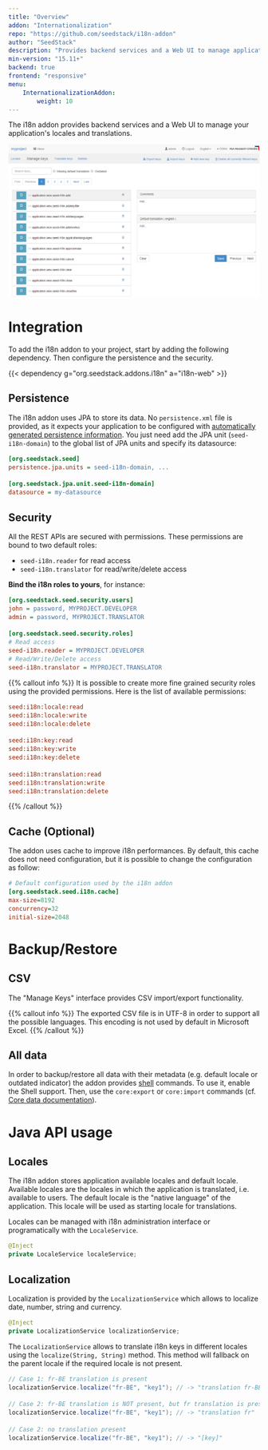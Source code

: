 ```yaml
---
title: "Overview"
addon: "Internationalization"
repo: "https://github.com/seedstack/i18n-addon"
author: "SeedStack"
description: "Provides backend services and a Web UI to manage application locales and translations."
min-version: "15.11+"
backend: true
frontend: "responsive"
menu:
    InternationalizationAddon:
        weight: 10
---
```


The i18n addon provides backend services and a Web UI to manage your application's locales and translations.

![locale view](img/keys.png)

# Integration

To add the i18n addon to your project, start by adding the following dependency. Then configure the persistence
and the security.

{{< dependency g="org.seedstack.addons.i18n" a="i18n-web" >}}

## Persistence

The i18n addon uses JPA to store its data. No `persistence.xml` file is provided, as it expects your
application to be configured with [automatically generated persistence information](/addons/jpa/#without-persistence-xml).
You just need add the JPA unit (`seed-i18n-domain`) to the global list of JPA units and specify its datasource:

```ini
[org.seedstack.seed]
persistence.jpa.units = seed-i18n-domain, ...

[org.seedstack.jpa.unit.seed-i18n-domain]
datasource = my-datasource
```

## Security

All the REST APIs are secured with permissions. These permissions are bound to two
default roles:

 * `seed-i18n.reader` for read access
 * `seed-i18n.translator` for read/write/delete access

**Bind the i18n roles to yours**, for instance:

```ini
[org.seedstack.seed.security.users]
john = password, MYPROJECT.DEVELOPER
admin = password, MYPROJECT.TRANSLATOR

[org.seedstack.seed.security.roles]
# Read access
seed-i18n.reader = MYPROJECT.DEVELOPER
# Read/Write/Delete access
seed-i18n.translator = MYPROJECT.TRANSLATOR
```

{{% callout info %}}
It is possible to create more fine grained security roles using the provided permissions. Here is the list of available
permissions:

```ini
seed:i18n:locale:read
seed:i18n:locale:write
seed:i18n:locale:delete

seed:i18n:key:read
seed:i18n:key:write
seed:i18n:key:delete

seed:i18n:translation:read
seed:i18n:translation:write
seed:i18n:translation:delete
```
{{% /callout %}}

## Cache (Optional)

The addon uses cache to improve i18n performances. By default, this cache does not need configuration,
but it is possible to change the configuration as follow:

```ini
# Default configuration used by the i18n addon
[org.seedstack.seed.i18n.cache]
max-size=8192
concurrency=32
initial-size=2048
```

# Backup/Restore

## CSV

The "Manage Keys" interface provides CSV import/export functionality.

{{% callout info %}}
The exported CSV file is in UTF-8 in order to support all the possible languages.
This encoding is not used by default in Microsoft Excel.
{{% /callout %}}

## All data

In order to backup/restore all data with their metadata (e.g. default locale or outdated indicator) the addon provides
[shell](/docs/seed/manual/operations/#shell) commands. To use it, enable the Shell support. Then, use the `core:export` or `core:import`
commands (cf. [Core data documentation](/docs/seed/manual/more/#data-import-export)).

# Java API usage

## Locales

The i18n addon stores application available locales and default locale. Available locales are the locales in which
the application is translated, i.e. available to users. The default locale is the "native language" of the application.
This locale will be used as starting locale for translations.

Locales can be managed with i18n administration interface or programatically with the `LocaleService`.

```java
@Inject
private LocaleService localeService;
```

## Localization

Localization is provided by the `LocalizationService` which allows to localize date, number, string and currency.

```java
@Inject
private LocalizationService localizationService;
```

The `LocalizationService` allows to translate i18n keys in different locales using the `localize(String, String)` method.
This method will fallback on the parent locale if the required locale is not present.

```java
// Case 1: fr-BE translation is present
localizationService.localize("fr-BE", "key1"); // -> "translation fr-BE"

// Case 2: fr-BE translation is NOT present, but fr translation is present
localizationService.localize("fr-BE", "key1"); // -> "translation fr"

// Case 2: no translation present
localizationService.localize("fr-BE", "key1"); // -> "[key]"
```












